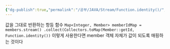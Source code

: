 ```yaml
---
{"dg-publish":true,"permalink":"/공부/JAVA/Stream/Function.identity()/","dgPassFrontmatter":true}
---
```


값을 그대로 반환하는 항등 함수
`Map<Integer, Member> memberIdMap = members.stream() .collect(Collectors.toMap(Member::getId, Function.identity())`
이렇게 사용한다면 member 객체 자체가 값이 되도록 매핑하는 것이다